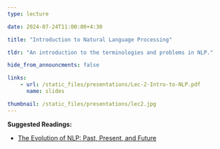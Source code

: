 ```yaml
---
type: lecture

date: 2024-07-24T11:00:00+4:30

title: "Introduction to Natural Language Processing"

tldr: "An introduction to the terminologies and problems in NLP."

hide_from_announcments: false

links: 
    - url: /static_files/presentations/Lec-2-Intro-to-NLP.pdf
      name: slides

thumbnail: /static_files/presentations/lec2.jpg
---
```


<!-- Other additional contents using markdown -->
**Suggested Readings:**
- [The Evolution of NLP: Past, Present, and Future](https://www.peppercontent.io/blog/tracing-the-evolution-of-nlp/)

